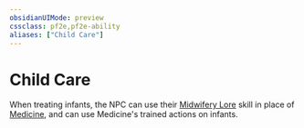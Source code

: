 ```yaml
---
obsidianUIMode: preview
cssclass: pf2e,pf2e-ability
aliases: ["Child Care"]
---
```

# Child Care

When treating infants, the NPC can use their [Midwifery Lore](../../compendium/skills.md#Lore) skill in place of [Medicine](../../compendium/skills.md#Medicine), and can use Medicine's trained actions on infants.